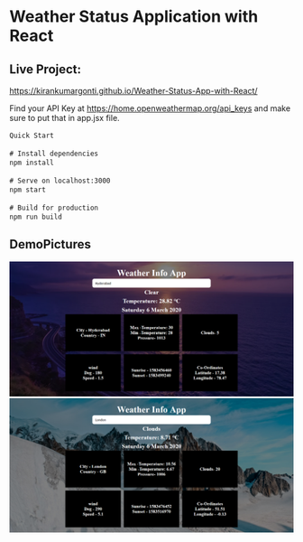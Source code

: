 # **Weather Status Application with React**

## **Live Project:**  
https://kirankumargonti.github.io/Weather-Status-App-with-React/

Find your API Key at https://home.openweathermap.org/api_keys and make sure to put that in app.jsx file.


    Quick Start

    # Install dependencies
    npm install

    # Serve on localhost:3000
    npm start

    # Build for production
    npm run build


## **DemoPictures**
![Demo-Pictures](./src/images/demo2.png)
![Demo-Pictures](./src/images/demo1.png)